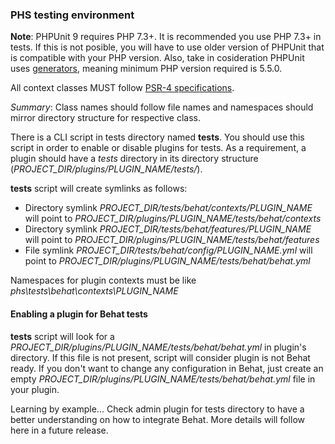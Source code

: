 ### PHS testing environment

**Note**: PHPUnit 9 requires PHP 7.3+. It is recommended you use PHP 7.3+ in tests.
If this is not posible, you will have to use older version of PHPUnit that is compatible with your PHP version.
Also, take in cosideration PHPUnit uses [generators](https://www.php.net/manual/ro/language.generators.overview.php), meaning minimum PHP version required is 5.5.0.

All context classes MUST follow [PSR-4 specifications](https://www.php-fig.org/psr/psr-4/).

*Summary*: Class names should follow file names and namespaces should mirror directory structure for respective class.

There is a CLI script in tests directory named **tests**. You should use this script in order to enable or disable plugins for tests.
As a requirement, a plugin should have a *tests* directory in its directory structure (*PROJECT_DIR/plugins/PLUGIN_NAME/tests/*).

**tests** script will create symlinks as follows:

 - Directory symlink *PROJECT_DIR/tests/behat/contexts/PLUGIN_NAME* will point to *PROJECT_DIR/plugins/PLUGIN_NAME/tests/behat/contexts* 
 - Directory symlink *PROJECT_DIR/tests/behat/features/PLUGIN_NAME* will point to *PROJECT_DIR/plugins/PLUGIN_NAME/tests/behat/features* 
 - File symlink *PROJECT_DIR/tests/behat/config/PLUGIN_NAME.yml* will point to *PROJECT_DIR/plugins/PLUGIN_NAME/tests/behat/behat.yml* 

Namespaces for plugin contexts must be like *phs\tests\behat\contexts\PLUGIN_NAME*

#### Enabling a plugin for Behat tests
  
**tests** script will look for a *PROJECT_DIR/plugins/PLUGIN_NAME/tests/behat/behat.yml* in plugin's directory. If this file is not present, script will consider plugin is not Behat ready. If you don't want to change any configuration in Behat, just create an empty *PROJECT_DIR/plugins/PLUGIN_NAME/tests/behat/behat.yml* file in your plugin.

Learning by example... Check admin plugin for tests directory to have a better understanding on how to integrate Behat. More details will follow here in a future release.